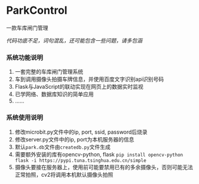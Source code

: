 # ParkControl
一款车库闸门管理

*代码功底不足，词句混乱，还可能包含一些问题，请多包涵*


### 系统功能说明
1. 一套完整的车库闸门管理系统
2. 车到调用摄像头拍摄车牌信息，并使用百度文字识别api识别号码
3. Flask与JavaScript的联动实现在网页上的数据实时监视
4. 已学网络、数据库知识的简单应用
5. ……


### 系统使用说明
1.	修改microbit.py文件中的ip, port, ssid, password后烧录
2.	修改server.py文件中的ip, port为本机服务器的信息
3.	默认```park.db```文件由```createdb.py```文件生成
4.	需要额外安装的库有opencv-python, flask
```pip install opencv-python flask -i https://pypi.tuna.tsinghua.edu.cn/simple```
5.	摄像头要接在服务器上，使用前可能要禁用已有的多余摄像头，否则可能无法正常拍照，cv2将调用本机默认摄像头拍照
